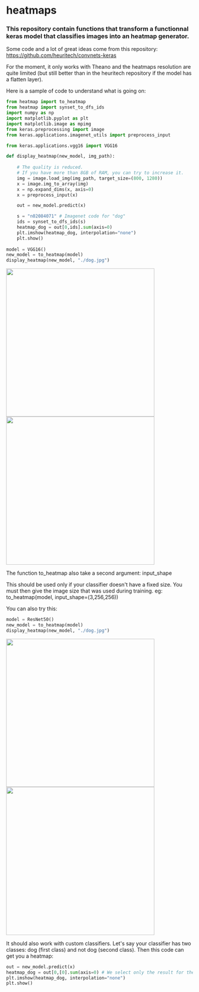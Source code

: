 # heatmaps

### This repository contain functions that transform a functionnal keras model that classifies images into an heatmap generator.

Some code and a lot of great ideas come from this repository: https://github.com/heuritech/convnets-keras

For the moment, it only works with Theano and the heatmaps resolution are quite limited (but still better than in the heuritech repository if the model has a flatten layer).

Here is a sample of code to understand what is going on:

```python
from heatmap import to_heatmap
from heatmap import synset_to_dfs_ids
import numpy as np
import matplotlib.pyplot as plt
import matplotlib.image as mpimg
from keras.preprocessing import image
from keras.applications.imagenet_utils import preprocess_input

from keras.applications.vgg16 import VGG16

def display_heatmap(new_model, img_path):
    
    # The quality is reduced. 
    # If you have more than 8GB of RAM, you can try to increase it.
    img = image.load_img(img_path, target_size=(800, 1280)) 
    x = image.img_to_array(img)
    x = np.expand_dims(x, axis=0)
    x = preprocess_input(x)

    out = new_model.predict(x)

    s = "n02084071" # Imagenet code for "dog"
    ids = synset_to_dfs_ids(s)
    heatmap_dog = out[0,ids].sum(axis=0)
    plt.imshow(heatmap_dog, interpolation="none")
    plt.show()
    
model = VGG16()
new_model = to_heatmap(model)
display_heatmap(new_model, "./dog.jpg")

```
<img src=https://raw.githubusercontent.com/gabrieldemarmiesse/heatmaps/master/examples/dog.jpg width="400px">

<img src=https://raw.githubusercontent.com/gabrieldemarmiesse/heatmaps/master/examples/heatmap_dog_vgg16.png width="400px">


The function to_heatmap also take a second argument: input_shape

This should be used only if your classifier doesn't have a fixed size.
You must then give the image size that was used during training.
eg: to_heatmap(model, input_shape=(3,256,256))


You can also try this:
```python
model = ResNet50()
new_model = to_heatmap(model)
display_heatmap(new_model, "./dog.jpg")
```
<img src=https://raw.githubusercontent.com/gabrieldemarmiesse/heatmaps/master/examples/dog.jpg width="400px">

<img src=https://raw.githubusercontent.com/gabrieldemarmiesse/heatmaps/master/examples/heatmap_dog_resnet.png width="400px">

It should also work with custom classifiers. 
Let's say your classifier has two classes: dog (first class) and not dog (second class).
Then this code can get you a heatmap:

```python
out = new_model.predict(x)
heatmap_dog = out[0,[0].sum(axis=0) # We select only the result for the first class.
plt.imshow(heatmap_dog, interpolation="none")
plt.show()
```
